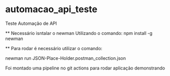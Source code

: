 # automacao_api_teste

Teste Automação de API

** Necessário isntalar o newman Utilizando o comando: npm install -g newman

** Para rodar é necessário utilizar o comando:

newman run JSON-Place-Holder.postman_collection.json

Foi montado uma pipeline no git actions para rodar aplicação demonstrando

